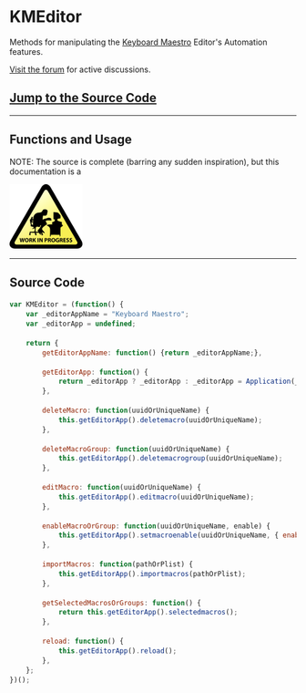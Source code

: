 # KMEditor
Methods for manipulating the [Keyboard Maestro](https://www.keyboardmaestro.com/main/) Editor's Automation features.

[Visit the forum](https://forum.keyboardmaestro.com/) for active discussions.

## [Jump to the Source Code](#source)

---

## Functions and Usage
NOTE: The source is complete (barring any sudden inspiration), but this documentation is a

![wip-sign.png](resources/CCB7AEA96395B800A043B776CB42F3D6.png)

---

## <a name="source"></a>Source Code

```js
var KMEditor = (function() {
	var _editorAppName = "Keyboard Maestro";
	var _editorApp = undefined;

	return {
		getEditorAppName: function() {return _editorAppName;},

		getEditorApp: function() {
			return _editorApp ? _editorApp : _editorApp = Application(_editorAppName);
		},

		deleteMacro: function(uuidOrUniqueName) {
			this.getEditorApp().deletemacro(uuidOrUniqueName);
		},

		deleteMacroGroup: function(uuidOrUniqueName) {
			this.getEditorApp().deletemacrogroup(uuidOrUniqueName);
		},

		editMacro: function(uuidOrUniqueName) {
			this.getEditorApp().editmacro(uuidOrUniqueName);
		},

		enableMacroOrGroup: function(uuidOrUniqueName, enable) {
			this.getEditorApp().setmacroenable(uuidOrUniqueName, { enable: enable });
		},

		importMacros: function(pathOrPlist) {
			this.getEditorApp().importmacros(pathOrPlist);
		},

		getSelectedMacrosOrGroups: function() {
			return this.getEditorApp().selectedmacros();
		},

		reload: function() {
			this.getEditorApp().reload();
		},
	};
})();
```
